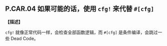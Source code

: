 ## P.CAR.04 如果可能的话，使用 `cfg!` 来代替 `#[cfg]`

**【描述】**

`cfg!` 就像正常代码一样，会检查全部函数逻辑，而 `#[cfg]` 是条件编译，会跳过一些 Dead Code。
